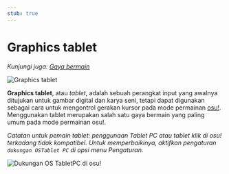 ```yaml
---
stub: true
---
```


# Graphics tablet

*Kunjungi juga: [Gaya bermain](/wiki/Play_style)*

![](img/tablet.jpg "Graphics tablet")

**Graphics tablet**, atau *tablet*, adalah sebuah perangkat input yang awalnya ditujukan untuk gambar digital dan karya seni, tetapi dapat digunakan sebagai cara untuk mengontrol gerakan kursor pada mode permainan [osu!](/wiki/Game_mode/osu!). Menggunakan tablet merupakan salah satu gaya bermain yang paling umum pada mode permainan osu!.

*Catatan untuk pemain tablet: penggunaan Tablet PC atau tablet klik di osu! terkadang tidak kompatibel. Untuk memperbaikinya, aktifkan pengaturan `dukungan OSTablet PC` di opsi menu Pengaturan.*

![](img/os-tabletpc-option.jpg "Dukungan OS TabletPC di osu!")

<!-- TODO: mention tap-x as a way of clicking with a tablet -->
